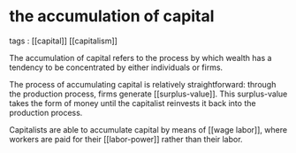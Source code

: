 # the accumulation of capital

tags
: [[capital]] [[capitalism]]

The accumulation of capital refers to the process by which wealth has a tendency to be concentrated by either individuals or firms.

The process of accumulating capital is relatively straightforward: through the production process, firms generate [[surplus-value]]. This surplus-value takes the form of money until the capitalist reinvests it back into the production process.

Capitalists are able to accumulate capital by means of [[wage labor]], where workers are paid for their [[labor-power]] rather than their labor.
